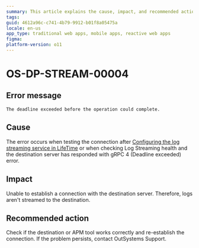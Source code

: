 ```yaml
---
summary: This article explains the cause, impact, and recommended action for a deadline exceeded error that occurs while connecting to the destination server.
tags:
guid: 4612a96c-c741-4b79-9912-b01f8a05475a
locale: en-us
app_type: traditional web apps, mobile apps, reactive web apps
figma: 
platform-version: o11
---
```


# OS-DP-STREAM-00004

## Error message

`The deadline exceeded before the operation could complete.`

## Cause

The error occurs when testing the connection after [Configuring the log streaming service in LifeTime](https://www.outsystems.com/tk/redirect?g=172ac547-add4-4cc5-9adf-d72fbe379d35) or when checking Log Streaming health and the destination server has responded with gRPC 4 (Deadline exceeded) error.

## Impact

Unable to establish a connection with the destination server. Therefore, logs aren't streamed to the destination.

## Recommended action

Check if the destination or APM tool works correctly and re-establish the connection. If the problem persists, contact OutSystems Support.
